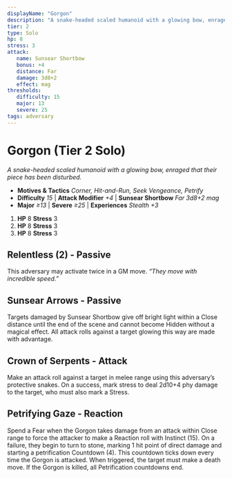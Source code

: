 ```yaml
---
displayName: "Gorgon"
description: "A snake-headed scaled humanoid with a glowing bow, enraged that their piece has been disturbed."
tier: 2
type: Solo
hp: 8
stress: 3
attack:
   name: Sunsear Shortbow
   bonus: +4
   distance: Far
   damage: 3d8+2
   effect: mag
thresholds:
   difficulty: 15
   major: 13
   severe: 25
tags: adversary
---
```

# Gorgon (Tier 2 Solo)
_A snake-headed scaled humanoid with a glowing bow, enraged that their piece has been disturbed._

- **Motives & Tactics** _Corner, Hit-and-Run, Seek Vengeance, Petrify_
- **Difficulty** _15_ | **Attack Modifier** _+4_ | **Sunsear Shortbow** _Far 3d8+2 mag_
- **Major** _≥13_ | **Severe** _≥25_ | **Experiences** _Stealth +3_

1. **HP** 8
   **Stress** 3
2. **HP** 8
   **Stress** 3
3. **HP** 8
   **Stress** 3

## Relentless (2) - Passive
This adversary may activate twice in a GM move. _“They move with incredible speed.”_

## Sunsear Arrows - Passive
Targets damaged by Sunsear Shortbow give off bright light within a Close distance until the end of the scene and cannot become Hidden without a magical effect. All attack rolls against a target glowing this way are made with advantage. 

## Crown of Serpents - Attack
Make an attack roll against a target in melee range using this adversary’s protective snakes. On a success, mark stress to deal 2d10+4 phy damage to the target, who must also mark a Stress. 

## Petrifying Gaze - Reaction
Spend a Fear when the Gorgon takes damage from an attack within Close range to force the attacker to make a Reaction roll with Instinct (15). On a failure, they begin to turn to stone, marking 1 hit point of direct damage and starting a petrification Countdown (4). This countdown ticks down every time the Gorgon is attacked. When triggered, the target must make a death move. If the Gorgon is killed, all Petrification countdowns end.

